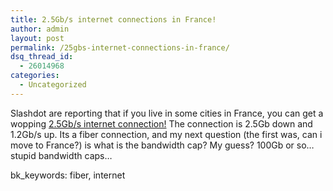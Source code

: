 ```yaml
---
title: 2.5Gb/s internet connections in France!
author: admin
layout: post
permalink: /25gbs-internet-connections-in-france/
dsq_thread_id:
  - 26014968
categories:
  - Uncategorized
---
```

Slashdot are reporting that if you live in some cities in France, you can get a wopping [2.5Gb/s internet connection!][1] The connection is 2.5Gb down and 1.2Gb/s up. Its a fiber connection, and my next question (the first was, can i move to France?) is what is the bandwidth cap? My guess? 100Gb or so&#8230; stupid bandwidth caps&#8230;&nbsp;

bk_keywords: fiber, internet

 [1]: http://slashdot.org/article.pl?sid=06/07/26/127205&from=rss